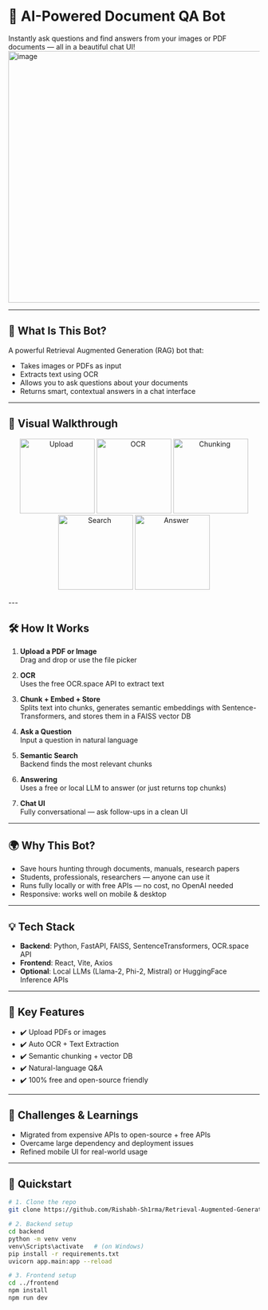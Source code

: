 # 🤖 AI-Powered Document QA Bot

Instantly ask questions and find answers from your images or PDF documents — all in a beautiful chat UI!
<img width="1588" height="505" alt="image" src="https://github.com/user-attachments/assets/ce90238f-835b-4060-9810-75136fbf9710" />


---

## 🚀 What Is This Bot?

A powerful Retrieval Augmented Generation (RAG) bot that:

- Takes images or PDFs as input
- Extracts text using OCR
- Allows you to ask questions about your documents
- Returns smart, contextual answers in a chat interface

---

## 🎨 Visual Walkthrough

<p align="center">
  <img src="https://github.com/user-attachments/assets/10b91146-f22c-443c-85d4-a869452d8465" alt="Upload" width="150" />
  <img src="https://github.com/user-attachments/assets/e9739534-d090-40dd-a240-dfc5ae2d7143" alt="OCR" width="150" />
  <img src="https://github.com/user-attachments/assets/19a379d7-8209-42d9-8a9c-ab78c57d29f4" alt="Chunking" width="150" />
  <img src="https://github.com/user-attachments/assets/5cc770ba-9efc-49d1-b595-db0840f4cbba" alt="Search" width="150" />
  <img src="https://github.com/user-attachments/assets/a26f5a23-7805-4f95-80a5-d7832ba9a20d" alt="Answer" width="150" />
<!--   <img src="https://github.com/user-attachments/assets/90f704d9-3cb6-4557-87af-fb01aeb13ae2" alt="Chat" width="150" /> -->
</p>
---

## 🛠️ How It Works

1. **Upload a PDF or Image**  
   Drag and drop or use the file picker

2. **OCR**  
   Uses the free OCR.space API to extract text

3. **Chunk + Embed + Store**  
   Splits text into chunks, generates semantic embeddings with Sentence-Transformers, and stores them in a FAISS vector DB

4. **Ask a Question**  
   Input a question in natural language

5. **Semantic Search**  
   Backend finds the most relevant chunks

6. **Answering**  
   Uses a free or local LLM to answer (or just returns top chunks)

7. **Chat UI**  
   Fully conversational — ask follow-ups in a clean UI

---

## 🌍 Why This Bot?

- Save hours hunting through documents, manuals, research papers
- Students, professionals, researchers — anyone can use it
- Runs fully locally or with free APIs — no cost, no OpenAI needed
- Responsive: works well on mobile & desktop

---

## 💡 Tech Stack

- **Backend**: Python, FastAPI, FAISS, SentenceTransformers, OCR.space API
- **Frontend**: React, Vite, Axios
- **Optional**: Local LLMs (Llama-2, Phi-2, Mistral) or HuggingFace Inference APIs

---

## 🧩 Key Features

- ✔️ Upload PDFs or images
- ✔️ Auto OCR + Text Extraction
- ✔️ Semantic chunking + vector DB
- ✔️ Natural-language Q&A
- ✔️ 100% free and open-source friendly

---

## 🤔 Challenges & Learnings

- Migrated from expensive APIs to open-source + free APIs
- Overcame large dependency and deployment issues
- Refined mobile UI for real-world usage

---

## 🚦 Quickstart

```bash
# 1. Clone the repo
git clone https://github.com/Rishabh-Sh1rma/Retrieval-Augmented-Generation--QA-ChatBot.git

# 2. Backend setup
cd backend
python -m venv venv
venv\Scripts\activate   # (on Windows)
pip install -r requirements.txt
uvicorn app.main:app --reload

# 3. Frontend setup
cd ../frontend
npm install
npm run dev
